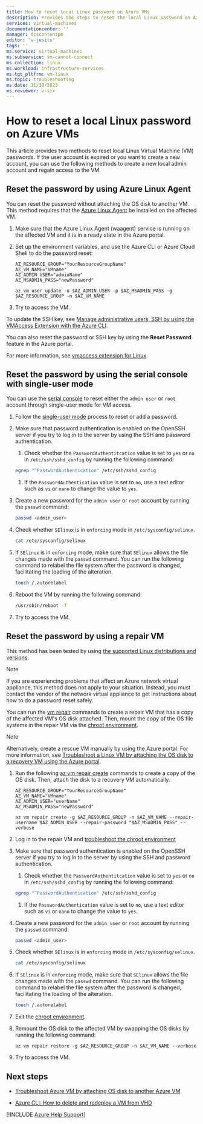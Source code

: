 ```yaml
---
title: How to reset local Linux password on Azure VMs
description: Provides the steps to reset the local Linux password on Azure VM.
services: virtual-machines
documentationcenter: ''
manager: dcscontentpm
editor: 'v-jesits'
tags: ''
ms.service: virtual-machines
ms.subservice: vm-cannot-connect
ms.collection: linux
ms.workload: infrastructure-services
ms.tgt_pltfrm: vm-linux
ms.topic: troubleshooting
ms.date: 11/30/2023
ms.reviewer: v-six
---
```


# How to reset a local Linux password on Azure VMs

This article provides two methods to reset local Linux Virtual Machine (VM) passwords. If the user account is expired or you want to create a new account, you can use the following methods to create a new local admin account and regain access to the VM.

## Reset the password by using Azure Linux Agent

You can reset the password without attaching the OS disk to another VM. This method requires that the [Azure Linux Agent](/azure/virtual-machines/extensions/agent-linux) be installed on the affected VM.

1. Make sure that the Azure Linux Agent (waagent) service is running on the affected VM and it is in a ready state in the Azure portal.

2. Set up the environment variables, and use the Azure CLI or Azure Cloud Shell to do the password reset:

    ```azurecli
    AZ_RESOURCE_GROUP="YourResourceGroupName"
    AZ_VM_NAME="VMname"
    AZ_ADMIN_USER="adminName"
    AZ_MSADMIN_PASS="newPassword"

    az vm user update -u $AZ_ADMIN_USER -p $AZ_MSADMIN_PASS -g $AZ_RESOURCE_GROUP -n $AZ_VM_NAME
    ```

3. Try to access the VM.

To update the SSH key, see [Manage administrative users, SSH by using the VMAccess Extension with the Azure CLI](/azure/virtual-machines/extensions/vmaccess#update-ssh-key).

You can also reset the password or SSH key by using the **Reset Password** feature in the Azure portal.

For more information, see [vmaccess extension for Linux](/azure/virtual-machines/extensions/vmaccess).

## Reset the password by using the serial console with single-user mode

You can use the [serial console](serial-console-linux.md) to reset either the `admin user` or `root` account through single-user mode for VM access.

1. Follow the [single-user mode](serial-console-grub-single-user-mode.md) process to reset or add a password.

2. Make sure that password authentication is enabled on the OpenSSH server if you try to log in to the server by using the SSH and password authentication.

    1. Check whether the `PasswordAuthentitcation` value is set to `yes` or `no` in `/etc/ssh/sshd_config` by running the following command:

    ```bash
    egrep "^PasswordAuthentication" /etc/ssh/sshd_config
    ```

    1. If the `PasswordAuthentication` value is set to `no`, use a text editor such as `vi` or `nano` to change the value to `yes`.

3. Create a new password for the `admin user` or `root` account by running the `passwd` command:

    ```bash
    passwd <admin_user>
    ```

4. Check whether `SElinux` is in `enforcing` mode in `/etc/sysconfig/selinux`.

    ```bash
    cat /etc/sysconfig/selinux
    ```

5. If `SElinux` is in `enforcing` mode, make sure that `SElinux` allows the file changes made with the `passwd` command. You can run the following command to relabel the file system after the password is changed, facilitating the loading of the alteration.

    ```bash
    touch /.autorelabel
    ```

6. Reboot the VM by running the following command:

    ```bash
    /usr/sbin/reboot -f
    ```

7. Try to access the VM.

## Reset the password by using a repair VM

This method has been tested by using [the supported Linux distributions and versions](/azure/virtual-machines/linux/endorsed-distros).

> [!NOTE]
> If you are experiencing problems that affect an Azure network virtual appliance, this method does not apply to your situation. Instead, you must contact the vendor of the network virtual appliance to get instructions about how to do a password reset safely.

You can run the [vm repair](/cli/azure/vm/repair) commands to create a repair VM that has a copy of the affected VM's OS disk attached. Then, mount the copy of the OS file systems in the repair VM via the [chroot environment](chroot-environment-linux.md).

> [!NOTE]
> Alternatively, create a rescue VM manually by using the Azure portal. For more information, see [Troubleshoot a Linux VM by attaching the OS disk to a recovery VM using the Azure portal](troubleshoot-recovery-disks-portal-linux.md).

1. Run the following [az vm repair create](/cli/azure/vm/repair) commands to create a copy of the OS disk. Then, attach the disk to a recovery VM automatically.

    ```azurecli
    AZ_RESOURCE_GROUP="YourResourceGroupName"
    AZ_VM_NAME="VMname"
    AZ_ADMIN_USER="userName"
    AZ_MSADMIN_PASS="newPassword"

    az vm repair create -g $AZ_RESOURCE_GROUP -n $AZ_VM_NAME --repair-username $AZ_ADMIN_USER --repair-password "$AZ_MSADMIN_PASS" --verbose
    ```

2. Log in to the repair VM and [troubleshoot the chroot environment](chroot-environment-linux.md)

3. Make sure that password authentication is enabled on the OpenSSH server if you try to log in to the server by using the SSH and password authentication.

    1. Check whether the `PasswordAuthentitcation` value is set to `yes` or `no` in `/etc/ssh/sshd_config` by running the following command:

    ```bash
    egrep "^PasswordAuthentication" /etc/ssh/sshd_config
    ```

    1. If the `PasswordAuthentication` value is set to `no`, use a text editor such as `vi` or `nano` to change the value to `yes`.

4. Create a new password for the `admin user` or `root` account by running the `passwd` command:

    ```bash
    passwd <admin_user>
    ```

5. Check whether `SElinux` is in `enforcing` mode in `/etc/sysconfig/selinux`.

    ```bash
    cat /etc/sysconfig/selinux
    ```

6. If `SElinux` is in `enforcing` mode, make sure that `SElinux` allows the file changes made with the `passwd` command. You can run the following command to relabel the file system after the password is changed, facilitating the loading of the alteration.

    ```bash
    touch /.autorelabel
    ```

7. Exit the [chroot environment](chroot-environment-linux.md).

8. Remount the OS disk to the affected VM by swapping the OS disks by running the following command:

    ```azurecli
    az vm repair restore -g $AZ_RESOURCE_GROUP -n $AZ_VM_NAME --verbose
    ```

9. Try to access the VM.

## Next steps

* [Troubleshoot Azure VM by attaching OS disk to another Azure VM](https://social.technet.microsoft.com/wiki/contents/articles/18710.troubleshoot-azure-vm-by-attaching-os-disk-to-another-azure-vm.aspx)

* [Azure CLI: How to delete and redeploy a VM from VHD](/archive/blogs/linuxonazure/azure-cli-how-to-delete-and-re-deploy-a-vm-from-vhd)

[!INCLUDE [Azure Help Support](../../includes/azure-help-support.md)]
